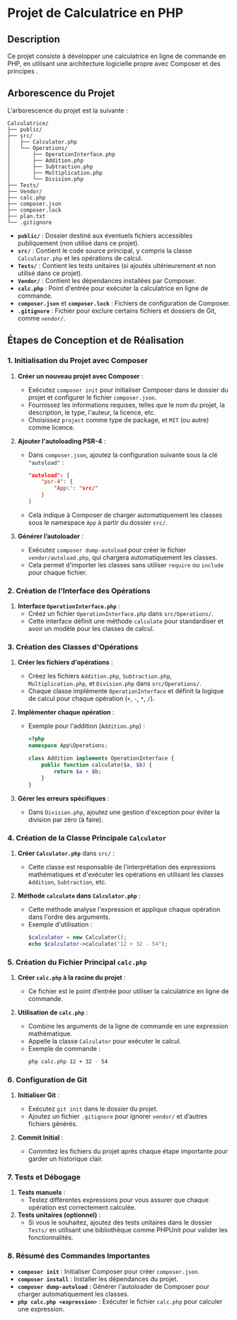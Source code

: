 
# Projet de Calculatrice en PHP

## Description

Ce projet consiste à développer une calculatrice en ligne de commande en PHP, en utilisant une architecture logicielle propre avec Composer et des principes .

## Arborescence du Projet

L'arborescence du projet est la suivante :

```
Calculatrice/
├── public/
├── src/
│   ├── Calculator.php
│   └── Operations/
│       ├── OperationInterface.php
│       ├── Addition.php
│       ├── Subtraction.php
│       ├── Multiplication.php
│       └── Division.php
├── Tests/
├── Vendor/
├── calc.php
├── composer.json
├── composer.lock
├── plan.txt
└── .gitignore
```

- **`public/`** : Dossier destiné aux éventuels fichiers accessibles publiquement (non utilisé dans ce projet).
- **`src/`** : Contient le code source principal, y compris la classe `Calculator.php` et les opérations de calcul.
- **`Tests/`** : Contient les tests unitaires (si ajoutés ultérieurement et non utilisé dans ce projet).
- **`Vendor/`** : Contient les dépendances installées par Composer.
- **`calc.php`** : Point d'entrée pour exécuter la calculatrice en ligne de commande.
- **`composer.json`** et **`composer.lock`** : Fichiers de configuration de Composer.
- **`.gitignore`** : Fichier pour exclure certains fichiers et dossiers de Git, comme `vendor/`.

## Étapes de Conception et de Réalisation

### 1. Initialisation du Projet avec Composer

1. **Créer un nouveau projet avec Composer** :
   - Exécutez `composer init` pour initialiser Composer dans le dossier du projet et configurer le fichier `composer.json`.
   - Fournissez les informations requises, telles que le nom du projet, la description, le type, l'auteur, la licence, etc.
   - Choisissez `project` comme type de package, et `MIT` (ou autre) comme licence.

2. **Ajouter l'autoloading PSR-4** :
   - Dans `composer.json`, ajoutez la configuration suivante sous la clé `"autoload"` :
     ```json
     "autoload": {
         "psr-4": {
             "App\": "src/"
         }
     }
     ```
   - Cela indique à Composer de charger automatiquement les classes sous le namespace `App` à partir du dossier `src/`.

3. **Générer l’autoloader** :
   - Exécutez `composer dump-autoload` pour créer le fichier `vendor/autoload.php`, qui chargera automatiquement les classes.
   - Cela permet d'importer les classes sans utiliser `require` ou `include` pour chaque fichier.

### 2. Création de l'Interface des Opérations

1. **Interface `OperationInterface.php`** :
   - Créez un fichier `OperationInterface.php` dans `src/Operations/`.
   - Cette interface définit une méthode `calculate` pour standardiser et avoir un modèle pour les classes de calcul.

### 3. Création des Classes d'Opérations

1. **Créer les fichiers d'opérations** :
   - Créez les fichiers `Addition.php`, `Subtraction.php`, `Multiplication.php`, et `Division.php` dans `src/Operations/`.
   - Chaque classe implémente `OperationInterface` et définit la logique de calcul pour chaque opération (`+`, `-`, `*`, `/`).

2. **Implémenter chaque opération** :
   - Exemple pour l'addition (`Addition.php`) :
     ```php
     <?php
     namespace App\Operations;

     class Addition implements OperationInterface {
         public function calculate($a, $b) {
             return $a + $b;
         }
     }
     ```

3. **Gérer les erreurs spécifiques** :
   - Dans `Division.php`, ajoutez une gestion d'exception pour éviter la division par zéro (à faire).

### 4. Création de la Classe Principale `Calculator`

1. **Créer `Calculator.php`** dans `src/` :
   - Cette classe est responsable de l'interprétation des expressions mathématiques et d'exécuter les opérations en utilisant les classes `Addition`, `Subtraction`, etc.

2. **Méthode `calculate` dans `Calculator.php`** :
   - Cette méthode analyse l'expression et applique chaque opération dans l'ordre des arguments.
   - Exemple d'utilisation :
     ```php
     $calculator = new Calculator();
     echo $calculator->calculate("12 + 32 - 54");
     ```

### 5. Création du Fichier Principal `calc.php`

1. **Créer `calc.php` à la racine du projet** :
   - Ce fichier est le point d’entrée pour utiliser la calculatrice en ligne de commande.

2. **Utilisation de `calc.php`** :
   - Combine les arguments de la ligne de commande en une expression mathématique.
   - Appelle la classe `Calculator` pour exécuter le calcul.
   - Exemple de commande :
     ```bash
     php calc.php 12 + 32 - 54
     ```

### 6. Configuration de Git

1. **Initialiser Git** :
   - Exécutez `git init` dans le dossier du projet.
   - Ajoutez un fichier `.gitignore` pour ignorer `vendor/` et d’autres fichiers générés.

2. **Commit Initial** :
   - Commitez les fichiers du projet après chaque étape importante pour garder un historique clair.

### 7. Tests et Débogage

1. **Tests manuels** :
   - Testez différentes expressions pour vous assurer que chaque opération est correctement calculée.
2. **Tests unitaires (optionnel)** :
   - Si vous le souhaitez, ajoutez des tests unitaires dans le dossier `Tests/` en utilisant une bibliothèque comme PHPUnit pour valider les fonctionnalités.

### 8. Résumé des Commandes Importantes

- **`composer init`** : Initialiser Composer pour créer `composer.json`.
- **`composer install`** : Installer les dépendances du projet.
- **`composer dump-autoload`** : Générer l'autoloader de Composer pour charger automatiquement les classes.
- **`php calc.php <expression>`** : Exécuter le fichier `calc.php` pour calculer une expression.

